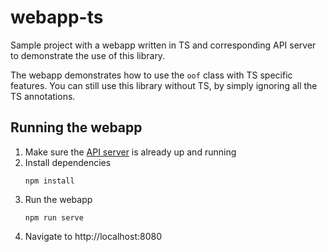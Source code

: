 # webapp-ts
Sample project with a webapp written in TS and corresponding API server to demonstrate the use of this library.

The webapp demonstrates how to use the `oof` class with TS specific features. You can still use this library without TS, by simply ignoring all the TS annotations.


## Running the webapp
1. Make sure the [API server](../server/) is already up and running
1. Install dependencies
    ```shell
    npm install
    ```
1. Run the webapp
    ```shell
    npm run serve
    ```
1. Navigate to http://localhost:8080